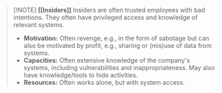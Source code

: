 > [!NOTE] **[[Insiders]]**
> Insiders are often trusted employees with bad intentions. They often have privileged access and knowledge of relevant systems.
> - **Motivation:** Often revenge, e.g., in the form of sabotage but can also be motivated by profit, e.g., sharing or (mis)use of data from systems.
> - **Capacities:** Often extensive knowledge of the company's systems, including vulnerabilities and inappropriateness. May also have knowledge/tools to hide activities.
> - **Resources:** Often works alone, but with  system access.


